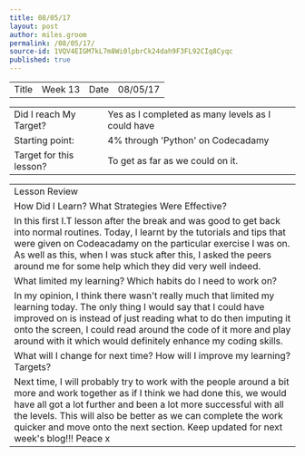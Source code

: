 ```yaml
---
title: 08/05/17
layout: post
author: miles.groom
permalink: /08/05/17/
source-id: 1VQV4EIGM7kL7m8Wi0lpbrCk24dah9F3FL92CIq8Cyqc
published: true
---
```

<table>
  <tr>
    <td>Title</td>
    <td>Week 13</td>
    <td>Date</td>
    <td>08/05/17</td>
  </tr>
</table>


<table>
  <tr>
    <td>Did I reach My Target?</td>
    <td>Yes as I completed as many levels as I could have </td>
  </tr>
  <tr>
    <td>Starting point:</td>
    <td>4% through 'Python' on Codecadamy </td>
  </tr>
  <tr>
    <td>Target for this lesson?</td>
    <td>To get as far as we could on it.</td>
  </tr>
</table>


<table>
  <tr>
    <td>Lesson Review</td>
  </tr>
  <tr>
    <td>How Did I Learn? What Strategies Were Effective?</td>
  </tr>
  <tr>
    <td>In this first I.T lesson after the break and was good to get back into normal routines. Today, I learnt by the tutorials and tips that were given on Codeacadamy on the particular exercise I was on. As well as this, when I was stuck after this, I asked the peers around me for some help which they did very well indeed.</td>
  </tr>
  <tr>
    <td>What limited my learning? Which habits do I need to work on? </td>
  </tr>
  <tr>
    <td>In my opinion, I think there wasn't really much that limited my learning today. The only thing I would say that I could have improved on is instead of just reading what to do then imputing it onto the screen, I could read around the code of it more and play around with it which would definitely enhance my coding skills.</td>
  </tr>
  <tr>
    <td>What will I change for next time? How will I improve my learning? Targets?</td>
  </tr>
  <tr>
    <td>Next time, I will probably try to work with the people around a bit more and work together as if I think we had done this, we would have all got a lot further and been a lot more successful with all the levels. This will also be better as we can complete the work quicker and move onto the next section. Keep updated for next week's blog!!!
Peace x</td>
  </tr>
</table>



